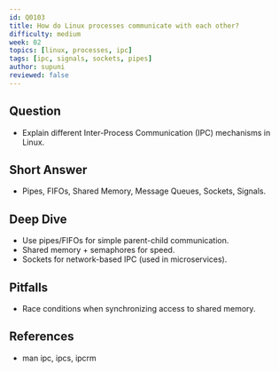 ```yaml
---
id: Q0103
title: How do Linux processes communicate with each other?
difficulty: medium
week: 02
topics: [linux, processes, ipc]
tags: [ipc, signals, sockets, pipes]
author: supuni
reviewed: false
---
```


## Question
- Explain different Inter-Process Communication (IPC) mechanisms in Linux.

## Short Answer
- Pipes, FIFOs, Shared Memory, Message Queues, Sockets, Signals.

## Deep Dive
- Use pipes/FIFOs for simple parent-child communication.
- Shared memory + semaphores for speed.
- Sockets for network-based IPC (used in microservices).

## Pitfalls
- Race conditions when synchronizing access to shared memory.

## References
- man ipc, ipcs, ipcrm
